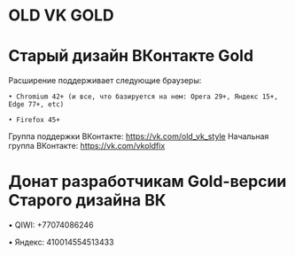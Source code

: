 # OLD VK GOLD
   # Старый дизайн ВКонтакте Gold 
   
   Расширение поддерживает следующие браузеры:
   
  	• Chromium 42+ (и все, что базируется на нем: Opera 29+, Яндекс 15+, Edge 77+, etc)
   
 	• Firefox 45+

  Группа поддержки ВКонтакте: https://vk.com/old_vk_style
  Начальная группа ВКонтакте: https://vk.com/vkoldfix
  
# Донат разработчикам Gold-версии Старого дизайна ВК

 • QIWI: +77074086246

 • Яндекс: 410014554513433
